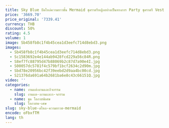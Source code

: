 ```yaml
---
title: Sky Blue ปิดไหล่ความยาวชั้น Mermaid ชุดราตรีหญิงอย่างเป็นทางการ Party ชุดราตรี Vestidos De Fiesta
price: '3669.70'
price_original: '7339.41'
currency: THB
discount: 50%
rating: 4.5
volume: 1
image: Sb458fb8c1f4b45cea1d3eefc714d8ebd3.png
images:
  - Sb458fb8c1f4b45cea1d3eefc714d8ebd3.png
  - Sc1583692e4e144ab9428fcd229a56c84R.png
  - S8ef7fc88795d47b88069b2c87d7a90e4I.jpg
  - S00057dc5781f4c579bf1bcf2634c2d90m.jpg
  - Sbd78e20956bc42f39eebd2d9aa4bc00cd.jpg
  - S21376da691a64b2681ba6e8c43c66151Q.jpg
video: ''
categories:
  - name: งานแต่งงานและกิจกรรม
    slug: งานแต-งงานและก-จกรรม
  - name: ชุด โอกาสพิเศษ
    slug: โอกาสพ-เศษ
slug: sky-blue-ดไหล-ความยาวช-mermaid
encode: oFbxfTM
lang: th
---
```

  